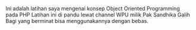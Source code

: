 Ini adalah latihan saya mengenai konsep Object Oriented Programming pada PHP
Latihan ini di pandu lewat channel WPU milik Pak Sandhika Galih
Bagi yang berminat bisa menggunakannya dengan bebas.
